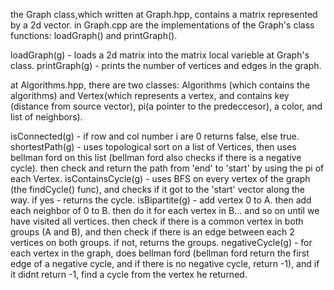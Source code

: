 the Graph class,which written at Graph.hpp, contains a matrix represented by a 2d vector.
in Graph.cpp are the implementations of the Graph's class functions: loadGraph() and printGraph().

loadGraph(g) - loads a 2d matrix into the matrix local varieble at Graph's class.
printGraph(g) - prints the number of vertices and edges in the graph.


at Algorithms.hpp, there are two classes: Algorithms (which contains the algorithms) and Vertex(which represents a vertex, and contains key (distance from source vector), pi(a pointer to the predeccesor), a color, and list of neighbors).

isConnected(g) - if row and col number i are 0 returns false, else true.
shortestPath(g) - uses topological sort on a list of Vertices, then uses bellman ford on this list (bellman ford also checks if there is a negative cycle). then check and return the path from 'end' to 'start' by using the pi of each Vertex. 
isContainsCycle(g) - uses BFS on every vertex of the graph (the findCycle() func), and checks if it got to the 'start' vector along the way. if yes - returns the cycle.
isBipartite(g) - add vertex 0 to A. then add each neighbor of 0 to B. then do it for each vertex in B... and so on until we have visited all vertices. then check if there is a common vertex in both groups (A and B), 
and then check if there is an edge between each 2 vertices on both groups. if not, returns the groups.
negativeCycle(g) - for each vertex in the graph, does bellman ford (bellman ford return the first edge of a negative cycle, and if there is no negative cycle, return -1), and if it didnt return -1, find a cycle from the vertex he returned.
